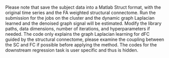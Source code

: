 Please note that save the subject data into a Matlab Struct format, with the original time series and the FA weighted structural connectome. Run the submission for the jobs on the cluster and the dynamic graph Laplacian learned and the denoised graph signal will be estimated.
Modify the library paths, data dimensions, number of iterations, and hyperparameters if needed.
The code only explains the graph Laplacian learning for dFC guided by the structural connectome, please examine the coupling between the SC and FC if possible before applying the method. The codes for the downstream regression task is user specific and thus is hidden.
